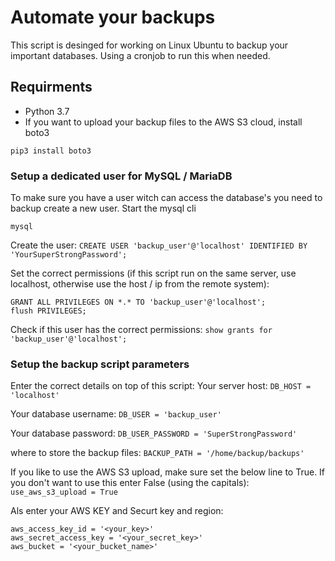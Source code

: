 # Automate your backups

This script is desinged for working on Linux Ubuntu to backup your important databases. Using a cronjob to run this when needed.

## Requirments
- Python 3.7
- If you want to upload your backup files to the AWS S3 cloud, install boto3
```
pip3 install boto3
```

### Setup a dedicated user for MySQL / MariaDB
To make sure you have a user witch can access the database's you need to backup create a new user.
Start the mysql cli

```mysql```

Create the user:
```CREATE USER 'backup_user'@'localhost' IDENTIFIED BY 'YourSuperStrongPassword';```

Set the correct permissions (if this script run on the same server, use localhost, otherwise use the host / ip from the remote system):
```
GRANT ALL PRIVILEGES ON *.* TO 'backup_user'@'localhost';
flush PRIVILEGES;
```

Check if this user has the correct permissions:
```show grants for 'backup_user'@'localhost';```

### Setup the backup script parameters
Enter the correct details on top of this script:
Your server host:
```DB_HOST = 'localhost'```

Your database username:
```DB_USER = 'backup_user'```

Your database password:
```DB_USER_PASSWORD = 'SuperStrongPassword'```

where to store the backup files:
```BACKUP_PATH = '/home/backup/backups'```

If you like to use the AWS S3 upload, make sure set the below line to True. If you don't want to use this enter False (using the capitals):
```use_aws_s3_upload = True```

Als enter your AWS KEY and Securt key and region:
```
aws_access_key_id = '<your_key>'
aws_secret_access_key = '<your_secret_key>'
aws_bucket = '<your_bucket_name>'
```

